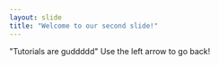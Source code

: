 ```yaml
---
layout: slide
title: "Welcome to our second slide!"
---
```

"Tutorials are guddddd"
Use the left arrow to go back!
